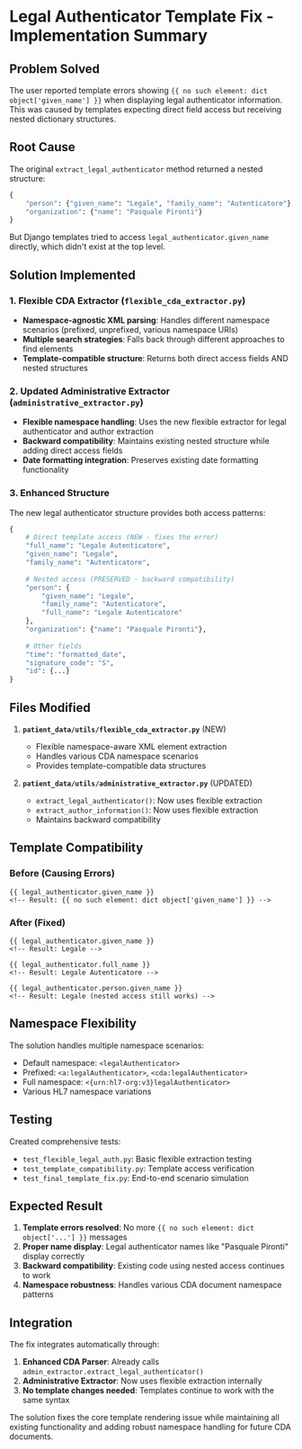 # Legal Authenticator Template Fix - Implementation Summary

## Problem Solved

The user reported template errors showing `{{ no such element: dict object['given_name'] }}` when displaying legal authenticator information. This was caused by templates expecting direct field access but receiving nested dictionary structures.

## Root Cause

The original `extract_legal_authenticator` method returned a nested structure:

```python
{
    "person": {"given_name": "Legale", "family_name": "Autenticatore"},
    "organization": {"name": "Pasquale Pironti"}
}
```

But Django templates tried to access `legal_authenticator.given_name` directly, which didn't exist at the top level.

## Solution Implemented

### 1. Flexible CDA Extractor (`flexible_cda_extractor.py`)

- **Namespace-agnostic XML parsing**: Handles different namespace scenarios (prefixed, unprefixed, various namespace URIs)
- **Multiple search strategies**: Falls back through different approaches to find elements
- **Template-compatible structure**: Returns both direct access fields AND nested structures

### 2. Updated Administrative Extractor (`administrative_extractor.py`)

- **Flexible namespace handling**: Uses the new flexible extractor for legal authenticator and author extraction
- **Backward compatibility**: Maintains existing nested structure while adding direct access fields
- **Date formatting integration**: Preserves existing date formatting functionality

### 3. Enhanced Structure

The new legal authenticator structure provides both access patterns:

```python
{
    # Direct template access (NEW - fixes the error)
    "full_name": "Legale Autenticatore",
    "given_name": "Legale", 
    "family_name": "Autenticatore",
    
    # Nested access (PRESERVED - backward compatibility)
    "person": {
        "given_name": "Legale",
        "family_name": "Autenticatore",
        "full_name": "Legale Autenticatore"
    },
    "organization": {"name": "Pasquale Pironti"},
    
    # Other fields
    "time": "formatted_date",
    "signature_code": "S",
    "id": {...}
}
```

## Files Modified

1. **`patient_data/utils/flexible_cda_extractor.py`** (NEW)
   - Flexible namespace-aware XML element extraction
   - Handles various CDA namespace scenarios
   - Provides template-compatible data structures

2. **`patient_data/utils/administrative_extractor.py`** (UPDATED)
   - `extract_legal_authenticator()`: Now uses flexible extraction
   - `extract_author_information()`: Now uses flexible extraction
   - Maintains backward compatibility

## Template Compatibility

### Before (Causing Errors)

```django
{{ legal_authenticator.given_name }}
<!-- Result: {{ no such element: dict object['given_name'] }} -->
```

### After (Fixed)

```django
{{ legal_authenticator.given_name }}
<!-- Result: Legale -->

{{ legal_authenticator.full_name }}
<!-- Result: Legale Autenticatore -->

{{ legal_authenticator.person.given_name }}
<!-- Result: Legale (nested access still works) -->
```

## Namespace Flexibility

The solution handles multiple namespace scenarios:

- Default namespace: `<legalAuthenticator>`
- Prefixed: `<a:legalAuthenticator>`, `<cda:legalAuthenticator>`
- Full namespace: `<{urn:hl7-org:v3}legalAuthenticator>`
- Various HL7 namespace variations

## Testing

Created comprehensive tests:

- `test_flexible_legal_auth.py`: Basic flexible extraction testing
- `test_template_compatibility.py`: Template access verification  
- `test_final_template_fix.py`: End-to-end scenario simulation

## Expected Result

1. **Template errors resolved**: No more `{{ no such element: dict object['...'] }}` messages
2. **Proper name display**: Legal authenticator names like "Pasquale Pironti" display correctly
3. **Backward compatibility**: Existing code using nested access continues to work
4. **Namespace robustness**: Handles various CDA document namespace patterns

## Integration

The fix integrates automatically through:

1. **Enhanced CDA Parser**: Already calls `admin_extractor.extract_legal_authenticator()`
2. **Administrative Extractor**: Now uses flexible extraction internally
3. **No template changes needed**: Templates continue to work with the same syntax

The solution fixes the core template rendering issue while maintaining all existing functionality and adding robust namespace handling for future CDA documents.
